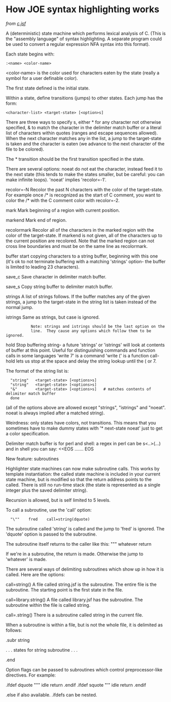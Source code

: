 # How JOE syntax highlighting works
*from [c.jsf](http://joe-editor.hg.sourceforge.net/hgweb/joe-editor/joe-editor/file/tip/syntax/c.jsf.in)*

A (deterministic) state machine which performs lexical analysis of C.
(This is the "assembly language" of syntax highlighting.  A separate
program could be used to convert a regular expression NFA syntax into this
format).

Each state begins with:

    :<name> <color-name>

\<color-name\> is the color used for characters eaten by the state
(really a symbol for a user definable color).

The first state defined is the initial state.

Within a state, define transitions (jumps) to other states.  Each
jump has the form:

	<character-list> <target-state> [<option>s]

There are three ways to specify <character-list>s, either * for any
character not otherwise specified, & to match the character in the
delimiter match buffer or a literal list of characters within quotes
(ranges and escape sequences allowed).  When the next character matches
any in the list, a jump to the target-state is taken and the character is
eaten (we advance to the next character of the file to be colored).

The * transition should be the first transition specified in the state.

There are several options:
   noeat       do not eat the character, instead feed it to the next state
               (this tends to make the states smaller, but be careful: you
               can make infinite loops).  'noeat' implies 'recolor=-1'.

   recolor=-N  Recolor the past N characters with the color of the
               target-state.  For example once /* is recognized as the
               start of C comment, you want to color the /* with the C
               comment color with recolor=-2.

   mark        Mark beginning of a region with current position.

   markend     Mark end of region.

   recolormark Recolor all of the characters in the marked region with
               the color of the target-state.  If markend is not given,
               all of the characters up to the current position are recolored.
               Note that the marked region can not cross line boundaries and
               must be on the same line as recolormark.

   buffer      start copying characters to a string buffer, beginning with this
               one (it's ok to not terminate buffering with a matching
               'strings' option- the buffer is limited to leading 23
               characters).

   save_c      Save character in delimiter match buffer.

   save_s      Copy string buffer to delimiter match buffer.

   strings     A list of strings follows.  If the buffer matches any of the
               given strings, a jump to the target-state in the string list
               is taken instead of the normal jump.

   istrings    Same as strings, but case is ignored.

               Note: strings and istrings should be the last option on the
               line.  They cause any options which follow them to be ignored.

   hold        Stop buffering string- a future 'strings' or 'istrings' will
               look at contents of buffer at this point.  Useful for distinguishing
               commands and function calls in some languages 'write 7' is a command
               'write (' is a function call- hold lets us stop at the space and delay
               the string lookup until the ( or 7.

   The format of the string list is:

      "string"   <target-state> [<options>s]
      "string"   <target-state> [<options>s]
      "&"        <target-state> [<options>s]   # matches contents of delimiter match buffer
      done

   (all of the options above are allowed except "strings", "istrings" and "noeat".  noeat is
    always implied after a matched string).

Weirdness: only states have colors, not transitions.  This means that you
sometimes have to make dummy states with '* next-state noeat' just to get
a color specification.

Delimiter match buffer is for perl and shell: a regex in perl can be s<..>(...)
and in shell you can say: <<EOS ....... EOS

New feature: subroutines

Highlighter state machines can now make subroutine calls.  This works by
template instantiation: the called state machine is included in your
current state machine, but is modified so that the return address points
to the called.  There is still no run-time stack (the state is represented
as a single integer plus the saved delimiter string).

Recursion is allowed, but is self limited to 5 levels.

To call a subroutine, use the 'call' option:

      "\""    fred    call=string(dquote)

The subroutine called 'string' is called and the jump to 'fred' is
ignored.  The 'dquote' option is passed to the subroutine.

The subroutine itself returns to the caller like this:
      "\""    whatever  return

If we're in a subroutine, the return is made.  Otherwise the jump
to 'whatever' is made.

There are several ways of delimiting subroutines which show up in how it
is called.  Here are the options:

call=string()           A file called string.jsf is the subroutine.
                        The entire file is the subroutine.  The starting
                        point is the first state in the file.

call=library.string()   A file called library.jsf has the subroutine.
                        The subroutine within the file is called string.

call=.string()          There is a subroutine called string in the current file.

When a subroutine is within a file, but is not the whole file, it is delimited
as follows:

 .subr string

 . . . states for string subroutine . . .

 .end

Option flags can be passed to subroutines which control preprocessor-like
directives.  For example:

.ifdef dquote
   "\""       idle    return
.endif
.ifdef squote
   "'"        idle    return
.endif

.else if also available.  .ifdefs can be nested.
